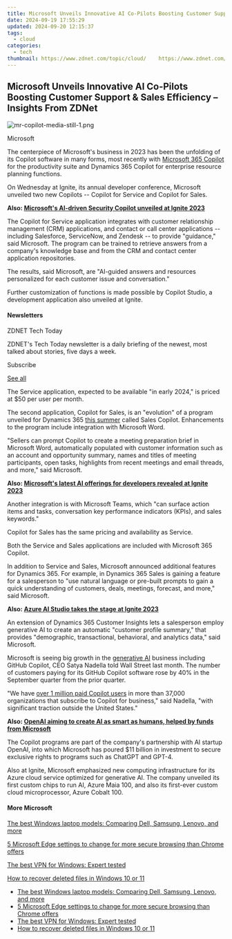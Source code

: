 ```yaml
---
title: Microsoft Unveils Innovative AI Co-Pilots Boosting Customer Support & Sales Efficiency – Insights From ZDNet
date: 2024-09-19 17:55:29
updated: 2024-09-20 12:15:37
tags:
  - cloud
categories:
  - tech
thumbnail: https://www.zdnet.com/topic/cloud/    https://www.zdnet.com/a/img/resize/366283cac8b2419e9bdd849fd0c49bfe23537f0a/2023/11/15/febafd27-0bde-4cf5-8c89-4bcbc8225287/msaismaller.png?width=170&height=96&fit=crop&format=pjpg&auto=webp
---
```


## Microsoft Unveils Innovative AI Co-Pilots Boosting Customer Support & Sales Efficiency – Insights From ZDNet

![mr-copilot-media-still-1.png](https://www.zdnet.com/a/img/resize/6513861d0f1eb9e955e572f202103c91bb56ecaa/2023/11/15/81b091f2-efe3-4fff-bc68-d548a4a9b537/mr-copilot-media-still-1.png?auto=webp&width=1280)

Microsoft

The centerpiece of Microsoft's business in 2023 has been the unfolding of its Copilot software in many forms, most recently with [Microsoft 365 Copilot](https://www.zdnet.com/article/what-is-microsoft-copilot-heres-everything-you-need-to-know/) for the productivity suite and Dynamics 365 Copilot for enterprise resource planning functions.

On Wednesday at Ignite, its annual developer conference, Microsoft unveiled two new Copilots -- Copilot for Service and Copilot for Sales.

**Also: [Microsoft's AI-driven Security Copilot unveiled at Ignite 2023](https://www.zdnet.com/article/boosting-cybersecurity-microsofts-ai-driven-security-copilot-unveiled-at-ignite-2023/)**

The Copilot for Service application integrates with customer relationship management (CRM) applications, and contact or call center applications -- including Salesforce, ServiceNow, and Zendesk -- to provide "guidance," said Microsoft. The program can be trained to retrieve answers from a company's knowledge base and from the CRM and contact center application repositories.

The results, said Microsoft, are "AI-guided answers and resources personalized for each customer issue and conversation."

Further customization of functions is made possible by Copilot Studio, a development application also unveiled at Ignite.

#### Newsletters

ZDNET Tech Today

ZDNET's Tech Today newsletter is a daily briefing of the newest, most talked about stories, five days a week.

 Subscribe

[See all](https://www.zdnet.com/newsletters/)

The Service application, expected to be available "in early 2024," is priced at $50 per user per month. 

The second application, Copilot for Sales, is an "evolution" of a program unveiled for Dynamics 365 [this summer](https://www.zdnet.com/article/microsofts-inspire-2023-10-quick-ai-and-partnership-announcements-you-need-to-know/) called Sales Copilot. Enhancements to the program include integration with Microsoft Word. 

"Sellers can prompt Copilot to create a meeting preparation brief in Microsoft Word, automatically populated with customer information such as an account and opportunity summary, names and titles of meeting participants, open tasks, highlights from recent meetings and email threads, and more," said Microsoft. 

**Also: [Microsoft's latest AI offerings for developers revealed at Ignite 2023](https://www.zdnet.com/article/microsofts-latest-ai-offerings-for-developers-revealed-at-ignite-2023/)**

Another integration is with Microsoft Teams, which "can surface action items and tasks, conversation key performance indicators (KPIs), and sales keywords."

Copilot for Sales has the same pricing and availability as Service. 

Both the Service and Sales applications are included with Microsoft 365 Copilot.

In addition to Service and Sales, Microsoft announced additional features for Dynamics 365\. For example, in Dynamics 365 Sales is gaining a feature for a salesperson to "use natural language or pre-built prompts to gain a quick understanding of customers, deals, meetings, forecast, and more," said Microsoft.

**Also: [Azure AI Studio takes the stage at Ignite 2023](https://www.zdnet.com/article/azure-ai-studio-takes-the-stage-at-ignite-2023-unlock-the-potential-of-azure-ai-studios-ai-toolkit/)**

An extension of Dynamics 365 Customer Insights lets a salesperson employ generative AI to create an automatic "customer profile summary," that provides "demographic, transactional, behavioral, and analytics data," said Microsoft. 

Microsoft is seeing big growth in the [generative AI](https://www.zdnet.com/article/what-is-generative-ai-and-why-is-it-so-popular-heres-everything-you-need-to-know/) business including GitHub Copilot, CEO Satya Nadella told Wall Street last month. The number of customers paying for its GitHub Copilot software rose by 40% in the September quarter from the prior quarter.

"We have [over 1 million paid Copilot users](https://www.zdnet.com/article/microsoft-has-over-a-million-paying-github-copilot-users-ceo-nadella/) in more than 37,000 organizations that subscribe to Copilot for business," said Nadella, "with significant traction outside the United States."

**Also: [OpenAI aiming to create AI as smart as humans, helped by funds from Microsoft](https://www.zdnet.com/article/openai-aiming-to-create-ai-as-smart-as-humans-helped-by-funds-from-microsoft/)**

The Copilot programs are part of the company's partnership with AI startup OpenAI, into which Microsoft has poured $11 billion in investment to secure exclusive rights to programs such as ChatGPT and GPT-4\. 

Also at Ignite, Microsoft emphasized new computing infrastructure for its Azure cloud service optimized for generative AI. The company unveiled its first custom chips to run AI, Azure Maia 100, and also its first-ever custom cloud microprocessor, Azure Cobalt 100\. 

#### More Microsoft

[The best Windows laptop models: Comparing Dell, Samsung, Lenovo, and more](https://www.zdnet.com/article/best-windows-laptop/ "The best Windows laptop models: Comparing Dell, Samsung, Lenovo, and more")

[5 Microsoft Edge settings to change for more secure browsing than Chrome offers](https://www.zdnet.com/article/5-microsoft-edge-settings-to-change-for-more-secure-browsing-than-chrome-offers/ "5 Microsoft Edge settings to change for more secure browsing than Chrome offers")

[The best VPN for Windows: Expert tested](https://www.zdnet.com/article/best-vpn-for-windows-pc/ "The best VPN for Windows: Expert tested")

[How to recover deleted files in Windows 10 or 11](https://www.zdnet.com/article/how-to-recover-deleted-files-in-windows-10-or-11/ "How to recover deleted files in Windows 10 or 11")

* [The best Windows laptop models: Comparing Dell, Samsung, Lenovo, and more](https://www.zdnet.com/article/best-windows-laptop/ "The best Windows laptop models: Comparing Dell, Samsung, Lenovo, and more")
* [5 Microsoft Edge settings to change for more secure browsing than Chrome offers](https://www.zdnet.com/article/5-microsoft-edge-settings-to-change-for-more-secure-browsing-than-chrome-offers/ "5 Microsoft Edge settings to change for more secure browsing than Chrome offers")
* [The best VPN for Windows: Expert tested](https://www.zdnet.com/article/best-vpn-for-windows-pc/ "The best VPN for Windows: Expert tested")
* [How to recover deleted files in Windows 10 or 11](https://www.zdnet.com/article/how-to-recover-deleted-files-in-windows-10-or-11/ "How to recover deleted files in Windows 10 or 11")

<ins class="adsbygoogle"
     style="display:block"
     data-ad-format="autorelaxed"
     data-ad-client="ca-pub-7571918770474297"
     data-ad-slot="1223367746"></ins>



<ins class="adsbygoogle"
     style="display:block"
     data-ad-client="ca-pub-7571918770474297"
     data-ad-slot="8358498916"
     data-ad-format="auto"
     data-full-width-responsive="true"></ins>

